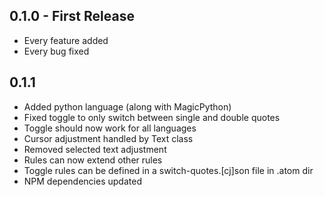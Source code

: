 ## 0.1.0 - First Release
* Every feature added
* Every bug fixed

## 0.1.1
* Added python language (along with MagicPython)
* Fixed toggle to only switch between single and double quotes
* Toggle should now work for all languages
* Cursor adjustment handled by Text class
* Removed selected text adjustment
* Rules can now extend other rules
* Toggle rules can be defined in a switch-quotes.[cj]son file in .atom dir
* NPM dependencies updated
